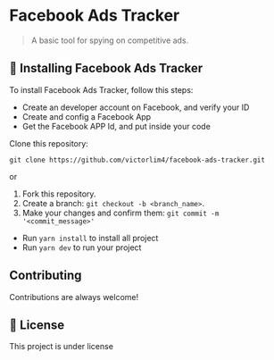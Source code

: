 # Facebook Ads Tracker

> A basic tool for spying on competitive ads.

## 🚀 Installing Facebook Ads Tracker

To install Facebook Ads Tracker, follow this steps:

* Create an developer account on Facebook, and verify your ID
* Create and config a Facebook App
* Get the Facebook APP Id, and put inside your code

Clone this repository:

```
git clone https://github.com/victorlim4/facebook-ads-tracker.git
```

or

1. Fork this repository.
2. Create a branch: `git checkout -b <branch_name>`.
3. Make your changes and confirm them: `git commit -m '<commit_message>'`

* Run `yarn install` to install all project
* Run `yarn dev` to run your project


## Contributing

Contributions are always welcome!

## 📝 License

This project is under license
